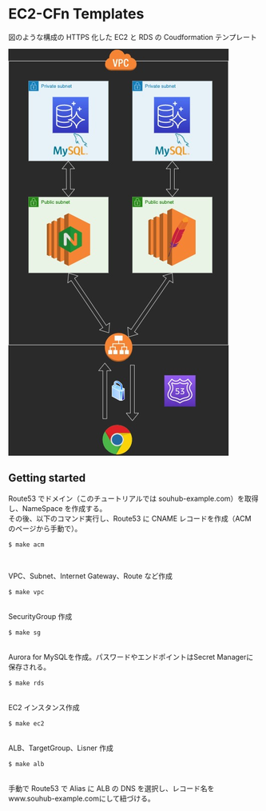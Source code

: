 # EC2-CFn Templates

図のような構成の HTTPS 化した EC2 と RDS の Coudformation テンプレート<be/><br/>

![overview](./public/overview.jpg)
<br/>

## Getting started

Route53 でドメイン（このチュートリアルでは souhub-example.com）を取得し、NameSpace を作成する。<br/>
その後、以下のコマンド実行し、Route53 に CNAME レコードを作成（ACM のページから手動で）。<be/>

```
$ make acm
```

<br/>

VPC、Subnet、Internet Gateway、Route など作成

```
$ make vpc
```

<br/>
SecurityGroup 作成

```
$ make sg
```

<br/>
Aurora for MySQLを作成。パスワードやエンドポイントはSecret Managerに保存される。

```
$ make rds
```

<br/>
EC2 インスタンス作成

```
$ make ec2
```

<br/>
ALB、TargetGroup、Lisner 作成

```
$ make alb
```

<br/>
手動で Route53 で Alias に ALB の DNS を選択し、レコード名をwww.souhub-example.comにして紐づける。
